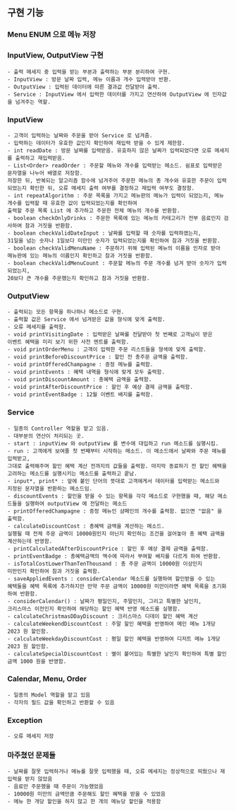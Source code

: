 ## 구현 기능
### Menu ENUM 으로 메뉴 저장

### InputView, OutputView 구현
	- 출력 메세지 중 입력을 받는 부분과 출력하는 부분 분리하여 구현.
	- InputView : 방문 날짜 입력, 메뉴 이름과 개수 입력받아 반환.
	- OutputView : 입력된 데이터에 따른 결과값 전달받아 출력.
	- Service : InputView 에서 입력한 데이터를 가지고 연산하여 OutputView 에 인자값을 넘겨주는 역할.

### InputView
	- 고객이 입력하는 날짜와 주문을 받아 Service 로 넘겨줌.
	- 입력하는 데이터가 유효한 값인지 확인하여 재입력 받을 수 있게 제한함.
	- int readDate : 방문 날짜를 입력받음. 유효하지 않은 날짜가 입력되었다면 오류 메세지를 출력하고 재입력받음.
	- List<Order> readOrder : 주문할 메뉴와 개수를 입력받는 메소드. 쉼표로 입력받은 문자열을 나누어 배열로 저장함.
	저장한 뒤, 반복되는 알고리즘 함수에 넘겨주어 주문한 메뉴의 총 개수와 유효한 주문이 입력되었는지 확인한 뒤, 오류 메세지 출력 여부를 결정하고 재입력 여부도 결정함.
	- int repeatAlgorithm : 주문 목록을 가지고 메뉴판의 메뉴가 입력이 되었는지, 메뉴 개수를 입력할 때 유효한 값이 입력되었는지를 확인하여
	출력할 주문 목록 List 에 추가하고 주문한 전체 메뉴의 개수를 반환함.
	- boolean checkOnlyDrinks : 주문한 목록에 있는 메뉴의 카테고리가 전부 음료인지 검사하여 참과 거짓을 반환함.
	- boolean checkValidDateInput : 날짜를 입력할 때 숫자를 입력하였는지,
	31일을 넘는 숫자나 1일보다 미만인 숫자가 입력되었는지를 확인하여 참과 거짓을 반환함.
	- boolean checkValidMenuName : 주문하기 위해 입력된 메뉴의 이름을 인자로 받아
	메뉴판에 있는 메뉴의 이름인지 확인하고 참과 거짓을 반환함.
	- boolean checkValidMenuCount : 주문할 메뉴의 주문 개수를 넘겨 받아 숫자가 입력되었는지,
	20보다 큰 개수를 주문했는지 확인하고 참과 거짓을 반환함.

### OutputView
	- 출력되는 모든 항목을 하나하나 메소드로 구현.
	- 출력할 값은 Service 에서 넘겨받은 값을 형식에 맞게 출력함.
	- 오류 메세지를 출력함.
	- void printVisitingDate : 입력받은 날짜를 전달받아 첫 번째로 고객님이 받은
	이벤트 혜택을 미리 보기 위한 사전 멘트를 출력함.
	- void printOrderMenu : 고객이 입력한 주문 리스트들을 형색에 맞게 출력함.
	- void printBeforeDiscountPrice : 할인 전 총주문 금액을 출력함.
	- void printOfferedChampagne : 증정 메뉴를 출력함.
	- void printEvents : 혜택 내역을 형식에 맞게 모두 출력함.
	- void printDiscountAmount : 총혜택 금액을 출력함.
	- void printAfterDiscountPrice : 할인 후 예상 결제 금액을 출력함.
	- void printEventBadge : 12월 이벤트 배지를 출력함.

### Service
	- 일종의 Controller 역할을 맡고 있음.
	- 대부분의 연산이 처리되는 곳.
	- start : inputView 와 outputView 를 변수에 대입하고 run 메소드를 실행시킴.
	- run : 고객에게 보여줄 첫 번째부터 시작하는 메소드. 이 메소드에서 날짜와 주문 메뉴를 입력받고,
	그대로 출력해주며 할인 혜택 계산 전까지의 값들을 출력함. 마지막 종료하기 전 할인 혜택을
	고려하는 메소드를 실행시키는 메소드를 출력하고 끝남.
	- input*, print* : 앞에 붙인 단어의 뜻대로 고객에게서 데이터를 입력받는 메소드와
	지정된 문자열을 반환하는 메소드임.
	- discountEvents : 할인을 받을 수 있는 항목을 각각 메소드로 구현했을 때, 해당 메소드들을 실행하여 outputView 에 전달하는 메소드
	- printOfferedChampagne : 증정 메뉴인 샴페인의 개수를 출력함. 없으면 "없음" 을 출력함.
	- calculateDiscountCost : 총혜택 금액을 계산하는 메소드.
	실행될 때 전체 주문 금액이 10000원인지 아닌지 확인하는 조건을 걸어놓아 총 혜택 금액을 계산하는데 반영함.
	- printCalculatedAfterDiscountPrice : 할인 후 예상 결제 금액을 출력함.
	- printEventBadge : 총혜택금액의 액수에 따라서 부여할 배지를 다르게 하여 반환함.
	- isTotalCostLowerThanTenThousand : 총 주문 금액이 10000원 이상인지
	미만인지 확인하여 참과 거짓을 출력함.
	- saveAppliedEvents : considerCalendar 메소드를 실행하여 할인받을 수 있는 
	혜택들을 혜택 목록에 추가하지만 만약 주문 금액이 10000원 미만이라면 혜택 목록을 초기화하여 반환함.
	- considerCalendar() : 날짜가 평일인지, 주말인지, 그리고 특별한 날인지,
	크리스마스 이전인지 확인하여 해당하는 할인 혜택 반영 메소드를 실행함.
	- calculateChristmasDDayDiscount : 크리스마스 디데이 할인 혜택 계산
	- calculateWeekendDiscountCost : 주말 할인 혜택을 반영하여 메인 메뉴 1개당 2023 원 할인함.
	- calculateWeekdayDiscountCost : 평일 할인 혜택을 반영하여 디저트 메뉴 1개당 2023 원 할인함.
	- calculateSpecialDiscountCost : 별이 붙어있는 특별한 날인지 확인하여 특별 할인 금액 1000 원을 반영함.

### Calendar, Menu, Order
	- 일종의 Model 역할을 맡고 있음
	- 각자의 필드 값을 확인하고 반환할 수 있음

### Exception
	- 오류 메세지 저장

### 마주쳤던 문제들
	- 날짜를 잘못 입력하거나 메뉴를 잘못 입력했을 때, 오류 메세지는 정상적으로 띄웠으나 재입력을 받지 않았음
	- 음료만 주문했을 때 주문이 가능했었음
	- 10000원 미만의 금액만큼 주문해도 할인 혜택을 받을 수 있었음
	- 메뉴 한 개당 할인을 하지 않고 한 개의 메뉴당 할인을 적용함